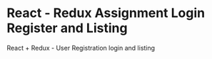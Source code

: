 # React - Redux Assignment Login Register and Listing


React + Redux - User Registration login and listing

